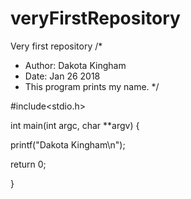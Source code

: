# veryFirstRepository
Very first repository
/*
 * Author: Dakota Kingham
 * Date: Jan 26 2018
 * This program prints my name.
 */
 
 #include<stdio.h>
 
 int main(int argc, char **argv) {
 
   printf("Dakota Kingham\n");
 
 return 0;
 
 }
 
